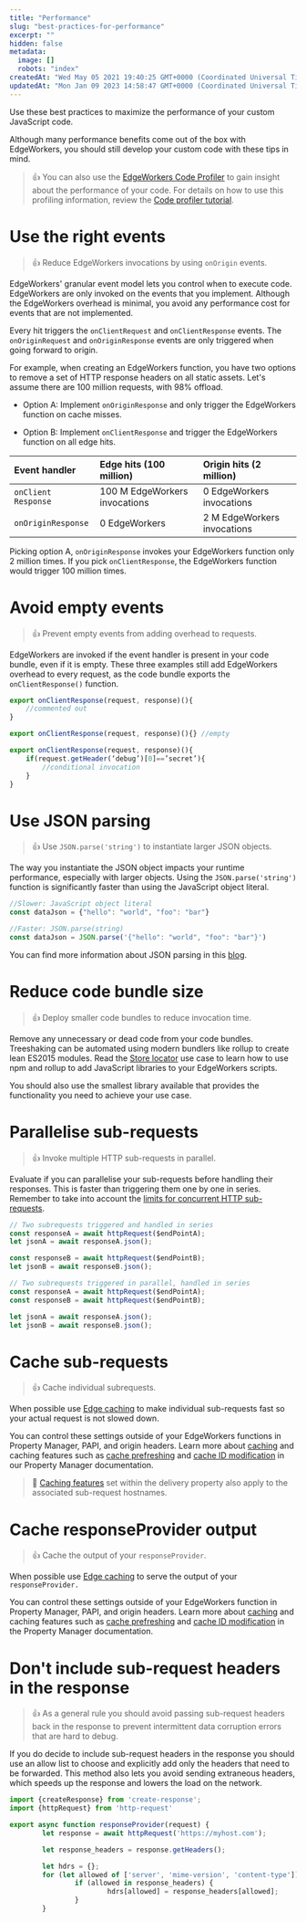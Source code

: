 ```yaml
---
title: "Performance"
slug: "best-practices-for-performance"
excerpt: ""
hidden: false
metadata: 
  image: []
  robots: "index"
createdAt: "Wed May 05 2021 19:40:25 GMT+0000 (Coordinated Universal Time)"
updatedAt: "Mon Jan 09 2023 14:58:47 GMT+0000 (Coordinated Universal Time)"
---
```

Use these best practices to maximize the performance of your custom JavaScript code.

Although many performance benefits come out of the box with EdgeWorkers, you should still develop your custom code with these tips in mind.

> 👍 You can also use the [EdgeWorkers Code Profiler](doc:edgeworkers-code-profiler) to gain insight about the performance of your code. For details on how to use this profiling information, review the [Code profiler tutorial](doc:code-profiler-tutorial).

# Use the right events

> 👍 Reduce EdgeWorkers invocations by using `onOrigin` events.

EdgeWorkers' granular event model lets you control when to execute code. EdgeWorkers are only invoked on the events that you implement. Although the EdgeWorkers overhead is minimal, you avoid any performance cost for events that are not implemented.

Every hit triggers the `onClientRequest` and `onClientResponse` events. The `onOriginRequest` and `onOriginResponse` events are only triggered when going forward to origin.

For example, when creating an EdgeWorkers function, you have two options to remove a set of HTTP response headers on all static assets. Let's assume there are 100 million requests, with 98% offload.

- Option A: Implement `onOriginResponse` and only trigger the EdgeWorkers function on cache misses.

- Option B: Implement `onClientResponse` and trigger the EdgeWorkers function on all edge hits.

| Event handler       | Edge hits (100 million)       | Origin hits (2 million)     |
| :------------------ | :---------------------------- | :-------------------------- |
| `onClient Response` | 100 M EdgeWorkers invocations | 0 EdgeWorkers invocations   |
| `onOriginResponse`  | 0 EdgeWorkers                 | 2 M EdgeWorkers invocations |

Picking option A, `onOriginResponse` invokes your EdgeWorkers function only 2 million times. If you pick `onClientResponse`, the EdgeWorkers function would trigger 100 million times.

# Avoid empty events

> 👍 Prevent empty events from adding overhead to requests.

EdgeWorkers are invoked if the event handler is present in your code bundle, even if it is empty. These three examples still add EdgeWorkers overhead to every request, as the code bundle exports the `onClientResponse()` function.

```javascript
export onClientResponse(request, response)(){
	//commented out
}
```

```javascript
export onClientResponse(request, response)(){} //empty
```

```javascript
export onClientResponse(request, response)(){
	if(request.getHeader(‘debug’)[0]==’secret’){
		//conditional invocation
	}
}
```

# Use JSON parsing

> 👍 Use `JSON.parse('string')` to instantiate larger JSON objects.

The way you instantiate the JSON object impacts your runtime performance, especially with larger objects. Using the `JSON.parse('string')` function is significantly faster than using the JavaScript object literal.

```javascript
//Slower: JavaScript object literal 
const dataJson = {"hello": "world", "foo": "bar"}
```

```javascript
//Faster: JSON.parse(string) 
const dataJson = JSON.parse('{"hello": "world", "foo": "bar"}')
```

You can find more information about JSON parsing in this [blog](https://v8.dev/blog/cost-of-javascript-2019#json).

# Reduce code bundle size

> 👍 Deploy smaller code bundles to reduce invocation time.

Remove any unnecessary or dead code from your code bundles. Treeshaking can be automated using modern bundlers like rollup to create lean ES2015 modules. Read the  [Store locator](doc:store-locator) use case to learn how to use npm and rollup to add JavaScript libraries to your EdgeWorkers scripts.

You should also use the smallest library available that provides the functionality you need to achieve your use case.

# Parallelise sub-requests

> 👍 Invoke multiple HTTP sub-requests in parallel.

Evaluate if you can parallelise your sub-requests before handling their responses. This is faster than triggering them one by one in series. Remember to take into account the [limits for concurrent HTTP sub-requests](doc:resource-tier-limitations).

```javascript
// Two subrequests triggered and handled in series
const responseA = await httpRequest($endPointA);
let jsonA = await responseA.json();

const responseB = await httpRequest($endPointB);
let jsonB = await responseB.json();
```

```javascript
// Two subrequests triggered in parallel, handled in series
const responseA = await httpRequest($endPointA);
const responseB = await httpRequest($endPointB);

let jsonA = await responseA.json();
let jsonB = await responseB.json();
```

# Cache sub-requests

> 👍 Cache individual subrequests.

When possible use [Edge caching](https://techdocs.akamai.com/purge-cache/docs/cache-strategies) to make individual sub-requests fast so your actual request is not slowed down.

You can control these settings outside of your EdgeWorkers functions in Property Manager, PAPI, and origin headers. Learn more about [caching](https://techdocs.akamai.com/property-mgr/docs/know-caching) and caching features such as [cache prefreshing](https://techdocs.akamai.com/property-mgr/docs/cache-prefresh-refresh) and [cache ID modification](https://techdocs.akamai.com/property-mgr/docs/cache-id-modification) in our Property Manager documentation.

> 📘 [Caching features](https://techdocs.akamai.com/property-mgr/docs/know-caching) set within the delivery property also apply to the associated sub-request hostnames.

# Cache responseProvider output

> 👍 Cache the output of your `responseProvider`.

When possible use [Edge caching](https://techdocs.akamai.com/purge-cache/docs/cache-strategies) to serve the output of your `responseProvider.`

You can control these settings outside of your EdgeWorkers function in Property Manager, PAPI, and origin headers. Learn more about [caching](https://techdocs.akamai.com/property-mgr/docs/know-caching) and caching features such as [cache prefreshing](https://techdocs.akamai.com/property-mgr/docs/cache-prefresh-refresh) and [cache ID modification](https://techdocs.akamai.com/property-mgr/docs/cache-id-modification) in the Property Manager documentation.

# Don't include sub-request headers in the response

> 👍 As a general rule you should avoid passing sub-request headers back in the response to prevent intermittent data corruption errors that are hard to debug.

If you do decide to include sub-request headers in the response you should use an allow list to choose and explicitly add only the headers that need to be forwarded. This method also lets you avoid sending extraneous headers, which speeds up the response and lowers the load on the network. 

```javascript
import {createResponse} from 'create-response';
import {httpRequest} from 'http-request'

export async function responseProvider(request) {
    	let response = await httpRequest('https://myhost.com');

    	let response_headers = response.getHeaders();

    	let hdrs = {};
    	for (let allowed of ['server', 'mime-version', 'content-type']) {
            	if (allowed in response_headers) {
                    	hdrs[allowed] = response_headers[allowed];
            	}
    	}
```

<!-- Alternatively, you can use a deny list to remove any dangerous headers. This method works, but may not be future compatible due to the new hop-by-hop headers that will be introduced with HTTP4. Using a deny list also risks bloating the response with unnecessary headers. 

[block:code]
{
  "codes": [
    {
      "code": "import {createResponse} from 'create-response';\nimport {httpRequest} from 'http-request'\n\nconst DANGEROUS_HEADERS = [\n    \t'content-length', 'transfer-encoding', 'connection', 'vary',\n    \t'accept-encoding', 'content-encoding', 'connection', 'keep-alive',\n    \t'proxy-authenticate', 'proxy-authorization', 'te', 'trailers',\n    \t'transfer-encoding', 'upgrade'\n];\n\nexport async function responseProvider(request) {\n    \tlet response = await httpRequest('https://myhost.com');\n\n    \tlet hdrs = response.getHeaders();\n    \tfor (let denied of DANGEROUS_HEADERS) {\n            \tif (denied in hdrs) {\n                    \tdelete hdrs[denied];\n            \t}\n    \t}\n\n    \treturn createResponse(222, hdrs, JSON.stringify(response.getHeaders()));\n}",
      "language": "javascript"
    }
  ]
}
[/block]

--!>

 
